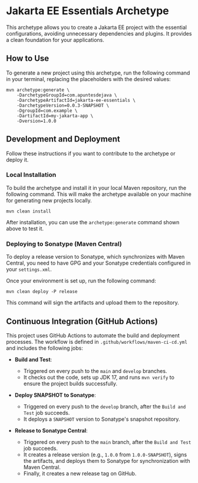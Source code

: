 # Jakarta EE Essentials Archetype

This archetype allows you to create a Jakarta EE project with the essential configurations, avoiding unnecessary dependencies and plugins. It provides a clean foundation for your applications.

## How to Use

To generate a new project using this archetype, run the following command in your terminal, replacing the placeholders with the desired values:

```shell
mvn archetype:generate \
    -DarchetypeGroupId=com.apuntesdejava \
    -DarchetypeArtifactId=jakarta-ee-essentials \
    -DarchetypeVersion=0.0.3-SNAPSHOT \
    -DgroupId=com.example \
    -DartifactId=my-jakarta-app \
    -Dversion=1.0.0
```

## Development and Deployment

Follow these instructions if you want to contribute to the archetype or deploy it.

### Local Installation

To build the archetype and install it in your local Maven repository, run the following command. This will make the archetype available on your machine for generating new projects locally.

```shell
mvn clean install
```

After installation, you can use the `archetype:generate` command shown above to test it.

### Deploying to Sonatype (Maven Central)

To deploy a release version to Sonatype, which synchronizes with Maven Central, you need to have GPG and your Sonatype credentials configured in your `settings.xml`.

Once your environment is set up, run the following command:

```shell
mvn clean deploy -P release
```

This command will sign the artifacts and upload them to the repository.

## Continuous Integration (GitHub Actions)

This project uses GitHub Actions to automate the build and deployment processes. The workflow is defined in `.github/workflows/maven-ci-cd.yml` and includes the following jobs:

- **Build and Test**:
  - Triggered on every push to the `main` and `develop` branches.
  - It checks out the code, sets up JDK 17, and runs `mvn verify` to ensure the project builds successfully.

- **Deploy SNAPSHOT to Sonatype**:
  - Triggered on every push to the `develop` branch, after the `Build and Test` job succeeds.
  - It deploys a `SNAPSHOT` version to Sonatype's snapshot repository.

- **Release to Sonatype Central**:
  - Triggered on every push to the `main` branch, after the `Build and Test` job succeeds.
  - It creates a release version (e.g., `1.0.0` from `1.0.0-SNAPSHOT`), signs the artifacts, and deploys them to Sonatype for synchronization with Maven Central.
  - Finally, it creates a new release tag on GitHub.